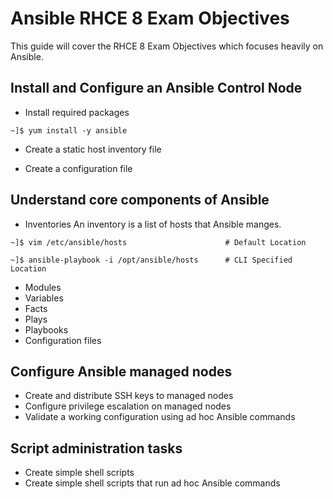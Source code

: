 # Ansible RHCE 8 Exam Objectives

This guide will cover the RHCE 8 Exam Objectives which focuses heavily on Ansible.

## Install and Configure an Ansible Control Node

- Install required packages
```
~]$ yum install -y ansible
```
- Create a static host inventory file

- Create a configuration file


## Understand core components of Ansible

- Inventories
An inventory is a list of hosts that Ansible manges.
```
~]$ vim /etc/ansible/hosts			            # Default Location

~]$ ansible-playbook -i /opt/ansible/hosts		# CLI Specified Location
```
- Modules
- Variables
- Facts
- Plays
- Playbooks
- Configuration files

## Configure Ansible managed nodes

- Create and distribute SSH keys to managed nodes
- Configure privilege escalation on managed nodes
- Validate a working configuration using ad hoc Ansible commands

## Script administration tasks

- Create simple shell scripts
- Create simple shell scripts that run ad hoc Ansible commands
